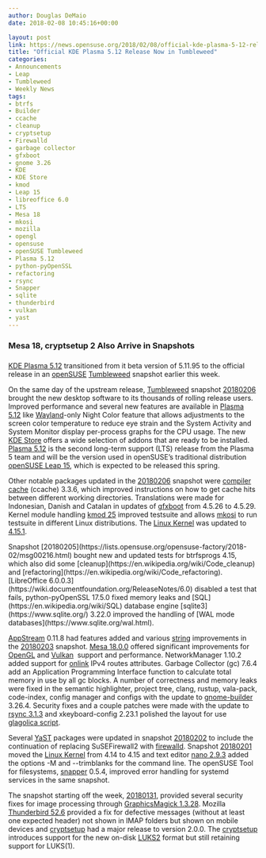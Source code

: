 ```yaml
---
author: Douglas DeMaio
date: 2018-02-08 10:45:16+00:00

layout: post
link: https://news.opensuse.org/2018/02/08/official-kde-plasma-5-12-release-now-in-tumbleweed/
title: "Official KDE Plasma 5.12 Release Now in Tumbleweed"
categories:
- Announcements
- Leap
- Tumbleweed
- Weekly News
tags:
- btrfs
- Builder
- ccache
- cleanup
- cryptsetup
- Firewalld
- garbage collector
- gfxboot
- gnome 3.26
- KDE
- KDE Store
- kmod
- Leap 15
- libreoffice 6.0
- LTS
- Mesa 18
- mkosi
- mozilla
- opengl
- opensuse
- openSUSE Tumbleweed
- Plasma 5.12
- python-pyOpenSSL
- refactoring
- rsync
- Snapper
- sqlite
- thunderbird
- vulkan
- yast
---
```



### Mesa 18, cryptsetup 2 Also Arrive in Snapshots




### 


[KDE Plasma 5.12](https://www.kde.org/announcements/plasma-5.12.0.php) transitioned from it beta version of 5.11.95 to the official release in an [openSUSE](https://www.opensuse.org/) [Tumbleweed](https://en.opensuse.org/Portal:Tumbleweed) snapshot earlier this week.

On the same day of the upstream release, [Tumbleweed](https://en.opensuse.org/Portal:Tumbleweed) snapshot [20180206](https://lists.opensuse.org/opensuse-factory/2018-02/msg00246.html) brought the new desktop software to its thousands of rolling release users. Improved performance and several new features are available in [Plasma 5.12](https://www.kde.org/announcements/plasma-5.12.0.php) like [Wayland](https://wayland.freedesktop.org/)-only Night Color feature that allows adjustments to the screen color temperature to reduce eye strain and the System Activity and System Monitor display per-process graphs for the CPU usage. The new[ KDE Store](http://store.kde.org) offers a wide selection of addons that are ready to be installed. [Plasma 5.12](https://www.kde.org/announcements/plasma-5.12.0.php) is the second long-term support (LTS) release from the Plasma 5 team and will be the version used in openSUSE’s traditional distribution [openSUSE Leap 15](https://news.opensuse.org/2018/01/31/opensuse-leap-15-reaches-beta-phase-snapshots/), which is expected to be released this spring.

Other notable packages updated in the [20180206](https://lists.opensuse.org/opensuse-factory/2018-02/msg00246.html) snapshot were [compiler cache](https://ccache.samba.org/) (ccache) 3.3.6, which improved instructions on how to get cache hits between different working directories. Translations were made for Indonesian, Danish and Catalan in updates of [gfxboot](https://en.opensuse.org/SDB:Gfxboot) from 4.5.26 to 4.5.29. Kernel module handling [kmod 25](https://lwn.net/Articles/743655/) improved testsuite and allows [mkosi](https://github.com/systemd/mkosi) to run testsuite in different Linux distributions. The [Linux Kernel](https://www.kernel.org/) was updated to [4.15.1](https://lkml.org/lkml/2018/2/4/43).

<!-- more -->Snapshot [20180205](https://lists.opensuse.org/opensuse-factory/2018-02/msg00216.html) bought new and updated tests for btrfsprogs 4.15, which also did some [cleanup](https://en.wikipedia.org/wiki/Code_cleanup) and [refactoring](https://en.wikipedia.org/wiki/Code_refactoring). [LibreOffice 6.0.0.3](https://wiki.documentfoundation.org/ReleaseNotes/6.0) disabled a test that fails, python-pyOpenSSL 17.5.0 fixed memory leaks and [SQL](https://en.wikipedia.org/wiki/SQL) database engine [sqlite3](https://www.sqlite.org/) 3.22.0 improved the handling of [WAL mode databases](https://www.sqlite.org/wal.html).

[AppStream](https://www.freedesktop.org/software/appstream/docs/) 0.11.8 had features added and various [string](https://en.wikipedia.org/wiki/String_(computer_science)) improvements in the [20180203](https://lists.opensuse.org/opensuse-factory/2018-02/msg00183.html) snapshot. [Mesa 18.0.0](https://www.phoronix.com/scan.php?page=article&item=mesa-180-features&num=1) offered significant improvements for [OpenGL](https://www.opengl.org/) and [Vulkan](https://developer.nvidia.com/vulkan-driver)  support and performance. NetworkManager 1.10.2 added support for [onlink](//news.softpedia.com/news/networkmanager-1-10-2-released-with-support-for-onlink-ipv4-routes-attribute-519009.shtml) IPv4 routes attributes. Garbage Collector (gc) 7.6.4 add an Application Programming Interface function to calculate total memory in use by all gc blocks. A number of correctness and memory leaks were fixed in the semantic highlighter, project tree, clang, rustup, vala-pack, code-index, config manager and configs with the update to [gnome-builder](https://wiki.gnome.org/Apps/Builder) 3.26.4. Security fixes and a couple patches were made with the update to [rsync 3.1.3](https://www.samba.org/rsync/) and xkeyboard-config 2.23.1 polished the layout for use [glagolica script](https://en.wikipedia.org/wiki/Glagolitic_script).

Several [YaST](http://yast.opensuse.org/) packages were updated in snapshot [20180202](https://lists.opensuse.org/opensuse-factory/2018-02/msg00153.html) to include the continuation of replacing SuSEFirewall2 with [firewalld](http://www.firewalld.org/). Snapshot [20180201](https://lists.opensuse.org/opensuse-factory/2018-02/msg00106.html) moved the [Linux Kernel](https://www.kernel.org/) from 4.14 to 4.15 and text editor [nano 2.9.3](https://www.nano-editor.org) added the options -M and --trimblanks for the command line. The openSUSE Tool for filesystems, [snapper](https://en.opensuse.org/openSUSE:Snapper_Tutorial) 0.5.4, improved error handling for systemd services in the same snapshot.

The snapshot starting off the week, [20180131](https://lists.opensuse.org/opensuse-factory/2018-02/msg00074.html), provided several security fixes for image processing through [GraphicsMagick 1.3.28](http://www.graphicsmagick.org/NEWS.html#january-20-2017). Mozilla [Thunderbird 52.6](https://www.mozilla.org/en-US/thunderbird/52.6.0/releasenotes/) provided a fix for defective messages (without at least one expected header) not shown in IMAP folders but shown on mobile devices and [cryptsetup](https://gitlab.com/cryptsetup/cryptsetup) had a major release to version 2.0.0. The [cryptsetup](https://gitlab.com/cryptsetup/cryptsetup) introduces support for the new on-disk [LUKS2](https://www.phoronix.com/scan.php?page=news_item&px=Cryptsetup-2.0-Released) format but still retaining support for LUKS(1).		

